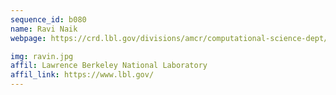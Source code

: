 ```yaml
---
sequence_id: b080
name: Ravi Naik
webpage: https://crd.lbl.gov/divisions/amcr/computational-science-dept/quist/quist-staff/ravi-naik/

img: ravin.jpg
affil: Lawrence Berkeley National Laboratory
affil_link: https://www.lbl.gov/
---
```

